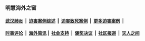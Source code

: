 
### 明慧海外之窗

####  [武汉肺炎](indexes/365.md?t=05030501) &nbsp;|&nbsp;  [迫害案例综述](indexes/328.md?t=05030501) &nbsp;|&nbsp; [迫害致死案例](indexes/277.md?t=05030501)  &nbsp;|&nbsp; [更多迫害案例](indexes/81.md?t=05030501)  &nbsp;|&nbsp; 
####  [时事评论](indexes/19.md?t=05030501) &nbsp;|&nbsp; [海外简讯](indexes/245.md?t=05030501)&nbsp;|&nbsp;  [社会支持](indexes/140.md?t=05030501) &nbsp;|&nbsp; [褒奖决议](indexes/282.md?t=05030501) &nbsp;|&nbsp; [社区报道](indexes/91.md?t=05030501)  &nbsp;|&nbsp; [天人之间](indexes/78.md?t=05030501) 

